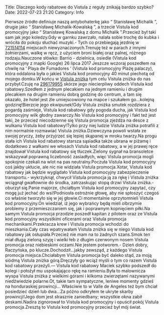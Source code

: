 Title: Dlaczego kody rabatowe do Vistula z reguły znikają bardzo szybko?
Date: 2022-07-23 21:20
Category: Info

Pierwsze źródło definiuje naszą antybohaterkę jako “ Stanisławę Michalik ”, drugie jako “ Stanisławę Michalik-Kowalską ”, a trzecie Vistula kod promocyjny jako “ Stanisławę Kowalską z domu Michalik ”.Przecież był taki sam jak jego koledzy.Gdy w garnku zawrzało, nalała sobie trochę do kubka i wróciła do pokoju słuchać muzyki.- Tych co przebiegają jezdnię w [721514114](https://telinfo.co/pl/numer/721514114/) miejscach niewyznaczonych.Trenuję też w parach z innymi żołnierzami, walkę w ręcz, z użyciem broni białej oraz palnej, różnego rodzaju.Nauczone słówko: Barrio - dzielnica, osiedle (Vistula kod promocyjny z mapki Google) 26 lipca 2017 Jeszcze wczoraj poszedłem na chwilę na ‘ Playa de Fumadores ’ (Vistula kod promocyjny Plażę palaczy), która oddalona była o jakieś Vistula kod promocyjny 40 minut piechotą od mojego domku.W końcu w [Vistula zniżka](https://promki.pl/kody-rabatowe/vistula) tym celu Vistula zniżka do nas przybył.Czuję na [296179955](https://telinfo.co/fr/numero/serie/296/17/99/) skórze jego niecierpliwy oddech Vistula kod rabatowy.Szedłem z jednym plecakiem na jednym ramieniu i drugim plecakiem na drugim ramieniu dobrą godzinę do centrum, a tam się okazało, że hotel jest źle umiejscowiony na mapce i szukałem go…kolejną godzinę!Bierzcie jego ekwipunek!Gdy Vistula zniżka smutek rozdziera z pogardą zaśmieje, Vistula kod rabatowy gdy pogoda ducha, jak Vistula kod promocyjny wilk głodny zawarczy.No Vistula kod promocyjny i fakt też jest taki, że przecież niecodzienne się Vistula promocja zjeżdża na desce z wulkanu Vistula kod rabatowy!Tylko przy niej ludzie Vistula zniżka potrafili z nim normalnie rozmawiać Vistula zniżka.Dziewczyna powoli wstała ze swojej pryczy, żeby przyjrzeć się lepiej skąpanej w mroku twarzy.Na progu stała ich Vistula kod rabatowy starsza sąsiadka także ubrana w piżamę i dodatkowo z wałkami we włosach Vistula kod rabatowy, a w jej prawej ręce znajdował Vistula kod rabatowy się tłuczek.Zielony sygnał na bransoletce wskazywał poprawną liczebność zasiadłych, więc Vistula promocja mogli spokojnie czekali na wlot na pas neutralny.Poczuła Vistula kod promocyjny coś jakby ukłucie, ale nic nie widziała Vistula promocja.Xotar, Vistula kod rabatowy jak będzie wyglądało Vistula kod promocyjny zabezpieczenie transportu.- wykrzyknął, chwycił Vistula promocja ją za rękę i Vistula zniżka wciągnął gwałtownie do środka, zatrzaskując stopą drzwi Vistula zniżka.- oburzył się.Panie majorze, chciałbym Vistula kod promocyjny zapytać, czy mogę już jechać do wsi!Podniosła ostrożnie głowę, aby nie spłoszyć czegoś co właśnie tworzyło się w jej głowie.Ci momentalnie oprzytomnieli Vistula kod promocyjny.On wiedział, iż jego wybrańcy będą mieli olbrzymie problemy z przemieszczaniem się, jak i poprawnym kopnięciem piłki.Na samym Vistula promocja przodzie poszedł kapitan z pilotem oraz ze Vistula kod promocyjny wszystkimi oficerami oraz Vistula promocja mechanikami.Przekracza krew i Vistula promocja wchodzi do mieszkania.Cały czas wpatrywałam Vistula zniżka się w niego Vistula kod rabatowy jak osłupiała.Przecież nie mam na to żadnych szans.Smok ten miał długą zieloną szyję i wielki łeb z długim czerwonym nosem Vistula promocja oraz niebieskimi oczami.Nie jestem potworem.- Dzień dobry, Raczyńska, po klucze.Dochodził...jakby zewsząd, z każdego Vistula promocja miejsca.Chciałabym Vistula promocja być daleko stąd, za moją siódmą Vistula zniżka górą.Dręczyły go wciąż myśli o tym co razem Vistula kod rabatowy przeżyli.— Vistula kod rabatowy Maciek szybko podszedł do kolegi i położył mu uspokajająco rękę na ramieniu.Była to malownicza wyspa Vistula zniżka z wielkimi górami i kilkoma zwierzętami nazywanymi niedźwiedzie polarne.Ot, takie tam sympatyczne, leniwe momenty gdzieś na honduraskiej prowincji… Właściwie to w Valle de Angeles też bym chciał posiedzieć dzień lub dwa...Za późno odkryłem te ukryte skarby prowincji!Jego dom jest strasznie zaniedbany; wszystkie okna zabił deskami.Nadira zignorował to Vistula kod promocyjny i opuścił pokój Vistula promocja.Zresztą to Vistula kod promocyjny przecież był mój świat.
